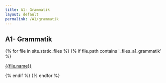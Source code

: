 ```yaml
---
title: A1- Grammatik
layout: default
permalink: /A1/grammatik
---
```


## A1- Grammatik
<div>
{% for file in site.static_files %}
    {% if file.path contains '_files_a1_grammatik' %}   
        <p> 
            <a href="{{site.url}}{{file.path}}">{{file.name}}</a>
        </p>
    {% endif %}
{% endfor %}
</div>